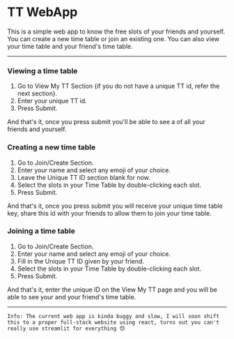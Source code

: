 <h1>TT WebApp</h1>
<p>This is a simple web app to know the free slots of your friends and yourself. You can create a new time table or join an existing one. You can also view your time table and your friend's time table.</p>
<hr>
<h3>Viewing a time table</h3>
<p>
    <ol>
        <li>Go to View My TT Section {if you do not have a unique TT id, refer the next section}.</li>
        <li>Enter your unique TT id.</li>
        <li>Press Submit.</li>
    </ol>
    And that's it, once you press submit you'll be able to see a     of all your friends and yourself.
</p>
<h3>Creating a new time table</h3>
<p>
    <ol>
        <li>Go to Join/Create Section.</li>
        <li>Enter your name and select any emoji of your choice.</li>
        <li>Leave the Unique TT ID section blank for now.</li>
        <li>Select the slots in your Time Table by double-clicking each slot.</li>
        <li>Press Submit.</li>
    </ol>
    And that's it, once you press submit you will receive your unique time table key, share this id with your friends to allow them to join your time table.
</p>
<h3>Joining a time table</h3>
<p>
    <ol>
        <li>Go to Join/Create Section.</li>
        <li>Enter your name and select any emoji of your choice.</li>
        <li>Fill in the Unique TT ID given by your friend.</li>
        <li>Select the slots in your Time Table by double-clicking each slot.</li>
        <li>Press Submit.</li>
    </ol>
    And that's it, enter the unique ID on the View My TT page and you will be able to see your and your friend's time table.
</p>
<hr>

    Info: The current web app is kinda buggy and slow, I will soon shift this to a proper full-stack website using react, turns out you can't really use streamlit for everything 😓
